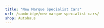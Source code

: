 ```yaml
---
title: "New Marque Specialist Cars"
url: /cambridge/new-marque-specialist-cars/
shop: Autohaus
---
```

